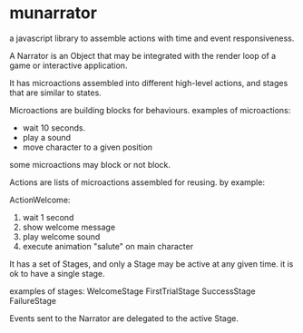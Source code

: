 munarrator
==========

a javascript library to assemble actions with time and event responsiveness.


A Narrator is an Object that may be integrated with the render loop of a game or interactive application. 

It has microactions assembled into different high-level actions, and stages that are similar to states. 


Microactions are building blocks for behaviours. examples of microactions: 
- wait 10 seconds.
- play a sound
- move character to a given position

some microactions may block or not block. 

Actions are lists of microactions assembled for reusing. by example: 

ActionWelcome:
  1. wait 1 second
  2. show welcome message
  3. play welcome sound
  4. execute animation "salute" on main character
  

It has a set of Stages, and only a Stage may be active at any given time. 
it is ok to have a single stage. 

examples of stages:
WelcomeStage
FirstTrialStage
SuccessStage
FailureStage

Events sent to the Narrator are delegated to the active Stage. 


